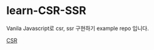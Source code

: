 # learn-CSR-SSR

Vanila Javascript로 csr, ssr 구현하기 example repo 입니다.

[CSR](https://sonicce99.github.io/learn-CSR-SSR/csr/index.html)

